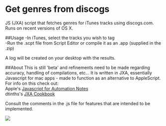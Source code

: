 # Get genres from discogs
JS (JXA) script that fetches genres for iTunes tracks using discogs.com.   
Runs on recent versions of OS X.

##Usage
-In iTunes, select the tracks you wish to tag   
-Run the .scpt file from Script Editor or compile it as an .app (supplied in the .zip)

A log will be created on your desktop with the results.

##About
This is still 'beta' and refinements need to be made regarding accuracy, handling of compilations, etc...
It is written in JXA, essentially Javascript for mac apps - made to function as an alternative to AppleScript.  
For info on this check out:   
Apple's [Javascript for Automation Notes](https://developer.apple.com/library/mac/releasenotes/InterapplicationCommunication/RN-JavaScriptForAutomation/)   
dtinths's [JXA Cookbook](https://github.com/dtinth/JXA-Cookbook)


Consult the comments in the .js file for features that are intended to be implemented.


![](http://i.imgur.com/SN4ngMs.png?)
